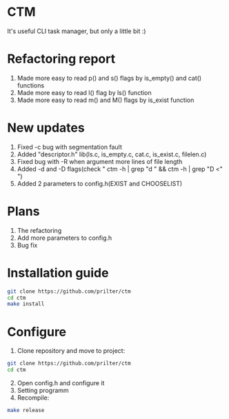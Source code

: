 # CTM
It's useful CLI task manager, but only a little bit :)  
  
# Refactoring report
1) Made more easy to read p() and s() flags by is_empty() and cat() functions  
2) Made more easy to read l() flag by ls() function  
3) Made more easy to read m() and M() flags by is_exist function  
  
# New updates
1) Fixed -c bug with segmentation fault  
2) Added "descriptor.h" lib(ls.c, is_empty.c, cat.c, is_exist.c, filelen.c)  
3) Fixed bug with -R when argument more lines of file length  
4) Added -d and -D flags(check " ctm -h | grep "d   " && ctm -h | grep "D <" ")  
5) Added 2 parameters to config.h(EXIST and CHOOSELIST)  
  
# Plans
1) The refactoring  
2) Add more parameters to config.h  
3) Bug fix  
  
# Installation guide
```bash
git clone https://github.com/prilter/ctm
cd ctm
make install
```  
  
# Configure
1) Clone repository and move to project:  
```bash
git clone https://github.com/prilter/ctm
cd ctm
```  
2) Open config.h and configure it  
3) Setting programm  
4) Recompile:  
```bash
make release
```
